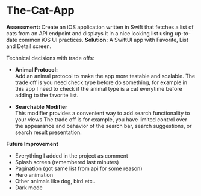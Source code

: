 # The-Cat-App

**Assessment:** Create an iOS application written in Swift that fetches a list of cats from an API endpoint and displays it in a nice looking list using up-to-date common iOS UI practices.
**Solution:** A SwiftUI app with Favorite, List and Detail screen.

Technical decisions with trade offs: <br>
- **Animal Protocol:** <br>
Add an animal protocol to make the app more testable and scalable. 
The trade off is you need check type before do something, for example in this app I need to check if the animal type is a cat everytime before adding to the favorite list.

- **Searchable Modifier** <br>
This modifier provides a convenient way to add search functionality to your views
The trade off is for example, you have limited control over the appearance and behavior of the search bar, search suggestions, or search result presentation.

**Future Improvement** <br>
- Everything I added in the project as comment
- Splash screen (remembered last minutes)
- Pagination (got same list from api for some reason)
- Hero animation
- Other animals like dog, bird etc..
- Dark mode
